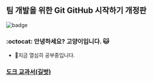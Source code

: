 ## 팀 개발을 위한 Git GitHub 시작하기 개정판
![badge](https://img.shields.io/badge/any_text-you_like-blue)

### :octocat: 안녕하세요? 고양이입니다. 🐱
- 🔭지금 열심히 공부중입니다.

<!--
**2keikim/2keikim** is a ✨ _special_ ✨ repository because its `README.md` (this file) appears on your GitHub profile.

Here are some ideas to get you started:

- 🔭 I’m currently working on ...
- 🌱 I’m currently learning ...
- 👯 I’m looking to collaborate on ...
- 🤔 I’m looking for help with ...
- 💬 Ask me about ...
- 📫 How to reach me: ...
- 😄 Pronouns: ...
- ⚡ Fun fact: ...
-->
### [도크 교과서(길벗)](https://github.com/gilbutITbook/080258.git)
